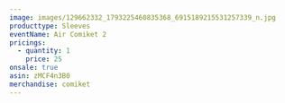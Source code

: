 ```yaml
---
image: images/129662332_1793225460835368_6915189215531257339_n.jpg
producttype: Sleeves
eventName: Air Comiket 2
pricings:
  - quantity: 1
    price: 25
onsale: true
asin: zMCF4n3B0
merchandise: comiket
---
```


